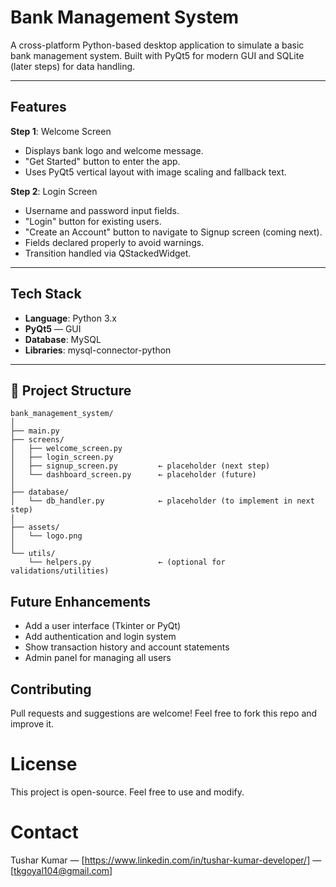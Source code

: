 # Bank Management System

A cross-platform Python-based desktop application to simulate a basic bank management system.
Built with PyQt5 for modern GUI and SQLite (later steps) for data handling.


---

## Features

**Step 1**: Welcome Screen
- Displays bank logo and welcome message.
- "Get Started" button to enter the app.
- Uses PyQt5 vertical layout with image scaling and fallback text.

**Step 2**: Login Screen
- Username and password input fields.
- "Login" button for existing users.
- "Create an Account" button to navigate to Signup screen (coming next).
- Fields declared properly to avoid warnings.
- Transition handled via QStackedWidget.

---

## Tech Stack

- **Language**: Python 3.x
- **PyQt5** — GUI
- **Database**: MySQL
- **Libraries**: mysql-connector-python

---

## 📂 Project Structure
```
bank_management_system/
│
├── main.py
├── screens/
│   ├── welcome_screen.py
│   ├── login_screen.py
│   ├── signup_screen.py         ← placeholder (next step)
│   └── dashboard_screen.py      ← placeholder (future)
│
├── database/
│   └── db_handler.py            ← placeholder (to implement in next step)
│
├── assets/
│   └── logo.png
│
└── utils/
    └── helpers.py               ← (optional for validations/utilities)
```

## Future Enhancements
- Add a user interface (Tkinter or PyQt)
- Add authentication and login system
- Show transaction history and account statements
- Admin panel for managing all users

## Contributing
Pull requests and suggestions are welcome! Feel free to fork this repo and improve it.

# License
This project is open-source. Feel free to use and modify.

# Contact
Tushar Kumar — [https://www.linkedin.com/in/tushar-kumar-developer/] — [tkgoyal104@gmail.com]
